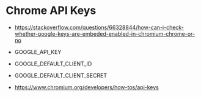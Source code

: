# Chrome API Keys

- <https://stackoverflow.com/questions/66328844/how-can-i-check-whether-google-keys-are-embeded-enabled-in-chromium-chrome-or-no>

- GOOGLE_API_KEY
- GOOGLE_DEFAULT_CLIENT_ID
- GOOGLE_DEFAULT_CLIENT_SECRET

- <https://www.chromium.org/developers/how-tos/api-keys>
